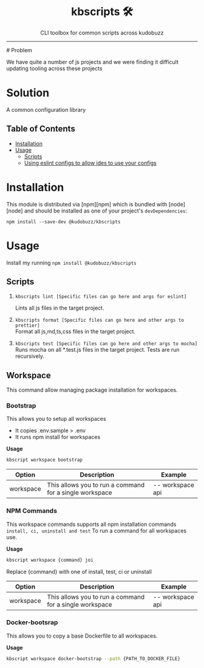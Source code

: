 <div align="center">
<h1>kbscripts 🛠</h1>

<p>CLI toolbox for common scripts across kudobuzz</p>
</div>

<hr />
# Problem

We have quite a number of js projects and we were finding it difficult updating tooling across these projects

# Solution

A common configuration library

## Table of Contents

<!-- START doctoc generated TOC please keep comment here to allow auto update -->
<!-- DON'T EDIT THIS SECTION, INSTEAD RE-RUN doctoc TO UPDATE -->

- [Installation](#installation)
- [Usage](#usage)
  - [Scripts](#scripts)
  - [Using eslint configs to allow ides to use your configs](#using-eslint-configs-to-allow-ides-to-use-your-configs)

<!-- END doctoc generated TOC please keep comment here to allow auto update -->

# Installation

This module is distributed via [npm][npm] which is bundled with [node][node] and
should be installed as one of your project's `devDependencies`:

```
npm install --save-dev @kudobuzz/kbscripts
```

# Usage

Install my running `npm install @kudobuzz/kbscripts`

## Scripts

1. `kbscripts lint [Specific files can go here and args for eslint]`

   Lints all js files in the target project.

2. `kbscripts format [Specific files can go here and other args to prettier]`  
   Format all js,md,ts,css files in the target project.

3. `kbscripts test [Specific files can go here and other args to mocha]`  
   Runs mocha on all \*.test.js files in the target project. Tests are run recursively.

## Workspace

This command allow managing package installation for workspaces.

### Bootstrap

This allows you to setup all workspaces

- It copies .env.sample > .env
- It runs npm install for workspaces

**Usage**
```sh
kbscript workspace bootstrap
```

| Option    | Description                                             | Example          |
| --------- | ------------------------------------------------------- | ---------------- |
| workspace | This allows you to run a command for a single workspace | -- workspace api |

### NPM Commands

This workspace commands supports all npm installation commands `install, ci, uninstall and test`
To run a command for all workspaces use.

**Usage**

```sh
kbscript workspace {command} joi
```

Replace {command} with one of install, test, ci or uninstall

| Option    | Description                                             | Example          |
| --------- | ------------------------------------------------------- | ---------------- |
| workspace | This allows you to run a command for a single workspace | -- workspace api |

### Docker-bootsrap

This allows you to copy a base Dockerfile to all workspaces.

**Usage**
```sh
kbscript workspace docker-bootstrap --path {PATH_TO_DOCKER_FILE}
```
